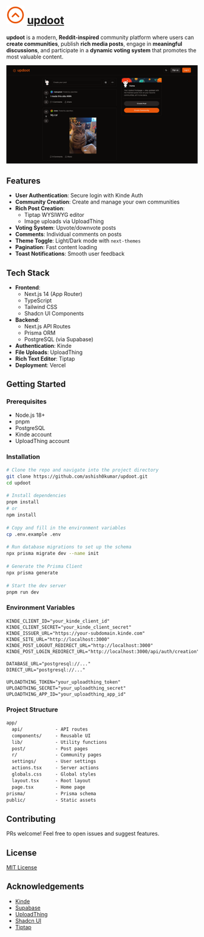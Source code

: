 # ![Updoot Logo](public/favicon.svg) [updoot](https://updoot-jet.vercel.app)

**updoot** is a modern, **Reddit-inspired** community platform where users can **create communities**, publish **rich media posts**, engage in **meaningful discussions**, and participate in a **dynamic voting system** that promotes the most valuable content.

![screenshot](/assets/ss.png)

## Features

- **User Authentication**: Secure login with Kinde Auth
- **Community Creation**: Create and manage your own communities
- **Rich Post Creation**:
  - Tiptap WYSIWYG editor
  - Image uploads via UploadThing
- **Voting System**: Upvote/downvote posts
- **Comments**: Individual comments on posts
- **Theme Toggle**: Light/Dark mode with `next-themes`
- **Pagination**: Fast content loading
- **Toast Notifications**: Smooth user feedback

## Tech Stack

- **Frontend**:
  - Next.js 14 (App Router)
  - TypeScript
  - Tailwind CSS
  - Shadcn UI Components
- **Backend**:
  - Next.js API Routes
  - Prisma ORM
  - PostgreSQL (via Supabase)
- **Authentication**: Kinde
- **File Uploads**: UploadThing
- **Rich Text Editor**: Tiptap
- **Deployment**: Vercel

## Getting Started

### Prerequisites

- Node.js 18+
- pnpm
- PostgreSQL
- Kinde account
- UploadThing account

### Installation

```bash
# Clone the repo and navigate into the project directory
git clone https://github.com/ashish0kumar/updoot.git
cd updoot

# Install dependencies
pnpm install
# or
npm install

# Copy and fill in the environment variables
cp .env.example .env

# Run database migrations to set up the schema
npx prisma migrate dev --name init

# Generate the Prisma Client
npx prisma generate

# Start the dev server
pnpm run dev
```

### Environment Variables

```env
KINDE_CLIENT_ID="your_kinde_client_id"
KINDE_CLIENT_SECRET="your_kinde_client_secret"
KINDE_ISSUER_URL="https://your-subdomain.kinde.com"
KINDE_SITE_URL="http://localhost:3000"
KINDE_POST_LOGOUT_REDIRECT_URL="http://localhost:3000"
KINDE_POST_LOGIN_REDIRECT_URL="http://localhost:3000/api/auth/creation"

DATABASE_URL="postgresql://..."
DIRECT_URL="postgresql://..."

UPLOADTHING_TOKEN="your_uploadthing_token"
UPLOADTHING_SECRET="your_uploadthing_secret"
UPLOADTHING_APP_ID="your_uploadthing_app_id"
```

### Project Structure

```txt
app/
  api/            - API routes
  components/     - Reusable UI
  lib/            - Utility functions
  post/           - Post pages
  r/              - Community pages
  settings/       - User settings
  actions.tsx     - Server actions
  globals.css     - Global styles
  layout.tsx      - Root layout
  page.tsx        - Home page
prisma/           - Prisma schema
public/           - Static assets
```

## Contributing

PRs welcome! Feel free to open issues and suggest features.

## License

[MIT License](LICENSE)

## Acknowledgements

- [Kinde](https://kinde.com)
- [Supabase](https://supabase.com/)
- [UploadThing](https://uploadthing.com)
- [Shadcn UI](https://ui.shadcn.com)
- [Tiptap](https://tiptap.dev)
